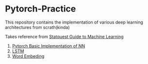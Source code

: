 # Pytorch-Practice
This repository contains the implementation of various deep learning architectures from scrath(kinda)

Takes reference from [Statquest Guide to Machine Learning](https://www.youtube.com/watch?v=Gv9_4yMHFhI&list=PLblh5JKOoLUICTaGLRoHQDuF_7q2GfuJF)

1. [Pytorch Basic Implementation of NN](https://github.com/parthshr370/Pytorch-Practice/blob/main/pytorch%20Basic%20NN%20Implementation.ipynb)
2. [LSTM](https://github.com/parthshr370/Pytorch-Practice/tree/main/LSTM)
3. [Word Embeding](https://github.com/parthshr370/Pytorch-Practice/blob/main/word.ipynb)


